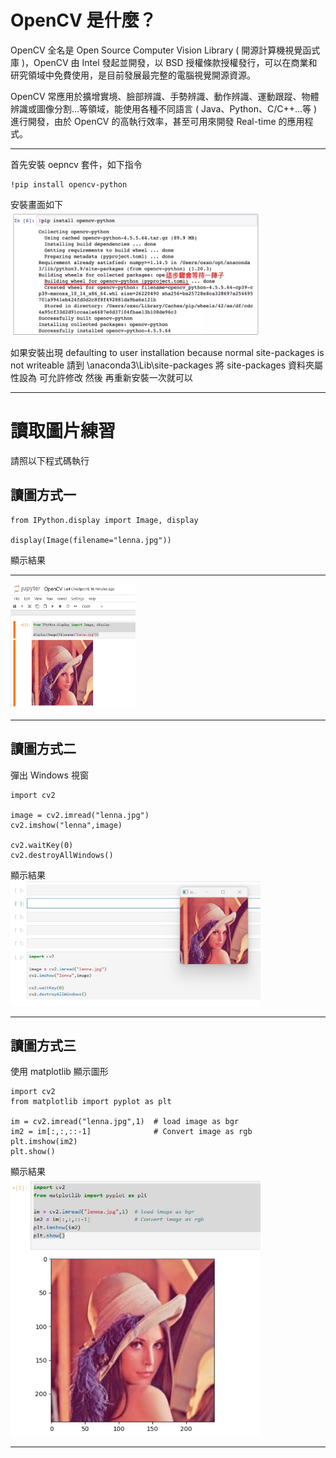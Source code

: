 
# OpenCV 是什麼？
OpenCV 全名是 Open Source Computer Vision Library ( 開源計算機視覺函式庫 )，OpenCV 由 Intel 發起並開發，以 BSD 授權條款授權發行，可以在商業和研究領域中免費使用，是目前發展最完整的電腦視覺開源資源。

OpenCV 常應用於擴增實境、臉部辨識、手勢辨識、動作辨識、運動跟蹤、物體辨識或圖像分割...等領域，能使用各種不同語言 ( Java、Python、C/C++...等 ) 進行開發，由於 OpenCV 的高執行效率，甚至可用來開發 Real-time 的應用程式。

---

首先安裝 oepncv 套件，如下指令
```
!pip install opencv-python
```

安裝畫面如下<br>
<img src="install_01.jpg" width="400" height="200" />
<br>

如果安裝出現 defaulting to user installation because normal site-packages is not writeable
請到 \anaconda3\Lib\site-packages 將 site-packages 資料夾屬性設為 可允許修改
然後 再重新安裝一次就可以


---
# 讀取圖片練習
請照以下程式碼執行

## 讀圖方式一
```
from IPython.display import Image, display

display(Image(filename="lenna.jpg"))
```

顯示結果
<hr>
<img src="jupyter-lenna.jpg" width="200" height="200" />
<hr>

## 讀圖方式二
彈出 Windows 視窗
```
import cv2

image = cv2.imread("lenna.jpg")
cv2.imshow("lenna",image)

cv2.waitKey(0)
cv2.destroyAllWindows()
```
顯示結果
<br>
<img src="windows-lenna.jpg" width="400" height="200" />
<br>
<hr>

## 讀圖方式三
使用 matplotlib 顯示圖形
```
import cv2
from matplotlib import pyplot as plt

im = cv2.imread("lenna.jpg",1)  # load image as bgr
im2 = im[:,:,::-1]              # Convert image as rgb
plt.imshow(im2)
plt.show()
```

顯示結果
<br>
<img src="plt-lenna.jpg" width="400" heigh="400" />
<br><hr>










